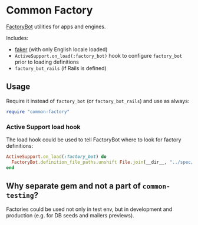 # Common Factory

[FactoryBot](https://github.com/thoughtbot/factory_bot) utilities for apps and engines.

Includes:
- [faker](https://github.com/stympy/faker) (with only English locale loaded)
- `ActiveSupport.on_load(:factory_bot)` hook to configure `factory_bot` prior to loading
definitions
- `factory_bot_rails` (if Rails is defined)

## Usage

Require it instead of `factory_bot` (or `factory_bot_rails`) and use as always:

```ruby
require "common-factory"
```

### Active Support load hook

The load hook could be used to tell FactoryBot where to look for factory definitions:

```ruby
ActiveSupport.on_load(:factory_bot) do
  FactoryBot.definition_file_paths.unshift File.join(__dir__, "../spec/factories")
end
```

## Why separate gem and not a part of `common-testing`?

Factories could be used not only in test env, but in development and production
(e.g. for DB seeds and mailers previews).
